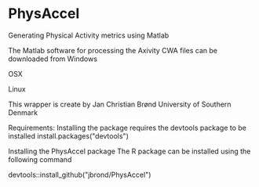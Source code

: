 # PhysAccel
Generating Physical Activity metrics using Matlab

The Matlab software for processing the Axivity CWA files can be downloaded from
Windows

OSX

Linux

This wrapper is create by Jan Christian Brønd
University of Southern Denmark

Requirements:
Installing the package requires the devtools package to be installed
install.packages("devtools")


Installing the PhysAccel package
The R package can be installed using the following command

devtools::install_github("jbrond/PhysAccel")
